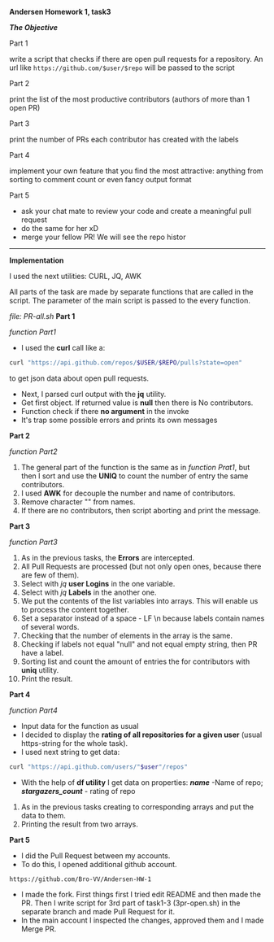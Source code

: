 **Andersen Homework 1, task3**

__*The Objective*__

Part 1

write a script that checks if there are open pull requests for a repository. An url like `https://github.com/$user/$repo` will be passed to the script

Part 2

print the list of the most productive contributors (authors of more than 1 open PR)

Part 3

print the number of PRs each contributor has created with the labels

Part 4

implement your own feature that you find the most attractive: anything from sorting to comment count or even fancy output format

Part 5

* ask your chat mate to review your code and create a meaningful pull request
* do the same for her xD
* merge your fellow PR! We will see the repo histor

_______________________________________________________________________________

**Implementation**

I used the next utilities: CURL, JQ, AWK

All parts of the task are made by separate functions that are called in the script. The parameter of the main script is passed to the every function.  

*file: PR-all.sh*
**Part 1**

*function Part1*
   - I used the **curl** call like a:
```sh
curl "https://api.github.com/repos/$USER/$REPO/pulls?state=open"
```
to get json data about open pull requests.
   - Next, I parsed curl output with the **jq** utility.
   - Get first object. If returned value is **null** then there is No contributors.
   - Function check if there **no argument** in the invoke
   - It's trap some possible errors and prints its own messages

**Part 2**

*function Part2*
1. The general part of the function is the same as in *function Prat1*, but then I sort and use the **UNIQ** to count the number of entry the same contributors.
2. I used **AWK** for decouple the number and name of contributors.
3. Remove character "" from names.
4. If there are no contributors, then script aborting and print the message.


**Part 3**

*function Part3*
1. As in the previous tasks, the **Errors** are intercepted.
2. All Pull Requests are processed (but not only open ones, because there are few of them).
3. Select with *jq* **user Logins** in the one variable.
4. Select with *jq* **Labels** in the another one.
5. We put the contents of the list variables into arrays. This will enable us to process the content together.
6. Set a separator instead of a space - LF \n because labels contain names of several words.
7. Checking that the number of elements in the array is the same.
8. Checking if labels not equal "null" and not equal empty string, then PR have a label.
9. Sorting list and count the amount of entries the for contributors with **uniq** utility.
10. Print the result.

**Part 4**

*function Part4*
 - Input data for the function as usual  
 - I decided to display the **rating of all repositories for a given user** (usual https-string for the whole task).
 - I used next string to get data:
 ```sh
 curl "https://api.github.com/users/"$user"/repos"
 ```
 - With the help of **df utility** I get data on properties: _**name**_ -Name of repo; _**stargazers_count**_ - rating of repo
1. As in the previous tasks creating to  corresponding arrays and put the data to them.
2. Printing the result from two arrays.

**Part 5**

* I did the Pull Request between my accounts.
* To do this, I opened additional github account.
```https
https://github.com/Bro-VV/Andersen-HW-1
```
* I made the fork. First things first I tried edit README and then made the PR. Then I write script for 3rd part of task1-3 (3pr-open.sh) in the separate branch and made Pull Request for it.
* In the main account I inspected the changes, approved them and I made Merge PR.
